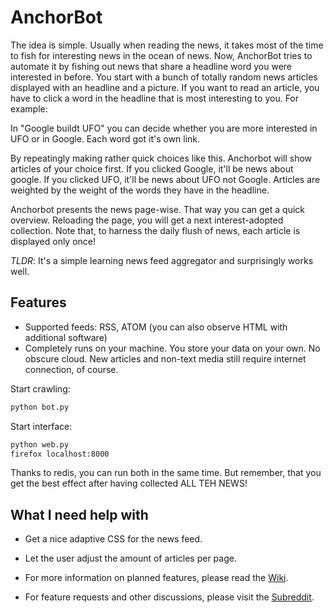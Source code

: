 AnchorBot
=========

The idea is simple. Usually when reading the news, it takes most of the time to
fish for interesting news in the ocean of news. Now, AnchorBot tries to
automate it by fishing out news that share a headline word you were interested
in before. You start with a bunch of totally random news articles displayed
with an headline and a picture. If you want to read an article, you have to
click a word in the headline that is most interesting to you. For example:

In "Google buildt UFO" you can decide whether you are more interested in UFO or
in Google. Each word got it's own link.

By repeatingly making rather quick choices like this. Anchorbot will show
articles of your choice first. If you clicked Google, it'll be news about
google. If you clicked UFO, it'll be news about UFO not Google.
Articles are weighted by the weight of the words they have in the headline.

Anchorbot presents the news page-wise. That way you can get a quick overview.
Reloading the page, you will get a next interest-adopted collection.
Note that, to harness the daily flush of news, each article is displayed only once!

*TLDR*: It's a simple learning news feed aggregator and surprisingly works well.


Features
--------
* Supported feeds: RSS, ATOM (you can also observe HTML with additional software)
* Completely runs on your machine. You store your data on your own. No obscure
  cloud. New articles and non-text media still require internet connection, of
  course.


Start crawling:

```bash
python bot.py
```

Start interface:

```bash
python web.py
firefox localhost:8000
```

Thanks to redis, you can run both in the same time. But remember, that you get
the best effect after having collected ALL TEH NEWS!


What I need help with
---------------------
* Get a nice adaptive CSS for the news feed.
* Let the user adjust the amount of articles per page.

* For more information on planned features, please read the [Wiki](http://github.com/spazzpp2/AnchorBot/wiki).
* For feature requests and other discussions, please visit the [Subreddit](http://www.reddit.com/r/anchorbot).


